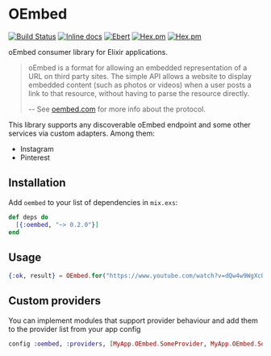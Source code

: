 # OEmbed

[![Build Status](https://travis-ci.org/r8/elixir-oembed.svg?branch=master)](https://travis-ci.org/r8/elixir-oembed)
[![Inline docs](https://inch-ci.org/github/r8/elixir-oembed.svg?branch=master&style=flat)](http://inch-ci.org/github/r8/elixir-oembed)
[![Ebert](https://ebertapp.io/github/r8/elixir-oembed.svg)](https://ebertapp.io/github/r8/elixir-oembed)
[![Hex.pm](https://img.shields.io/hexpm/v/oembed.svg?style=flat-square)](https://hex.pm/packages/oembed)
[![Hex.pm](https://img.shields.io/hexpm/dt/oembed.svg?style=flat-square)](https://hex.pm/packages/oembed)

oEmbed consumer library for Elixir applications.

> oEmbed is a format for allowing an embedded representation of a URL on third party sites. The simple API allows a website to display embedded content (such as photos or videos) when a user posts a link to that resource, without having to parse the resource directly.
>
> -- See [oembed.com](http://oembed.com) for more info about the protocol.

This library supports any discoverable oEmbed endpoint and some other services via custom adapters.
Among them:

  - Instagram
  - Pinterest

## Installation

Add `oembed` to your list of dependencies in `mix.exs`:

```elixir
def deps do
  [{:oembed, "~> 0.2.0"}]
end
```

## Usage

```elixir
{:ok, result} = OEmbed.for("https://www.youtube.com/watch?v=dQw4w9WgXcQ")
```

## Custom providers

You can implement modules that support provider behaviour and add them to the provider list from your app config

```elixir
config :oembed, :providers, [MyApp.OEmbed.SomeProvider, MyApp.OEmbed.SomeOtherProvider]
```
